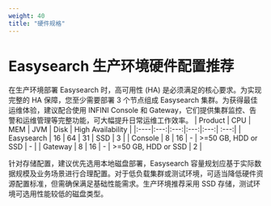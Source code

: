 ```yaml
---
weight: 40
title: "硬件规格"
---
```

# Easysearch 生产环境硬件配置推荐
在生产环境部署 Easysearch 时，高可用性 (HA) 是必须满足的核心要求。为实现完整的 HA 保障，您至少需要部署 3 个节点组成 Easysearch 集群。为获得最佳运维体验，建议配合使用 INFINI Console 和 Gateway，它们提供集群监控、告警和运维管理等完整功能，可大幅提升日常运维工作效率。
| Product | CPU | MEM | JVM | Disk | High Availability |
|:----|:---:|:---:|:---:|:---:| :---:|
| Easysearch | 16 | 64 | 31 | SSD | 3 |
| Console | 8 | 16 | - | >=50 GB, HDD or SSD | - |
| Gateway | 8 | 16 | - | >=50 GB, HDD or SSD | 2 |

针对存储配置，建议优先选用本地磁盘部署，Easysearch 容量规划应基于实际数据规模及业务场景进行合理配置。对于低负载集群或测试环境，可适当降低硬件资源配置标准，但需确保满足基础性能需求。生产环境推荐采用 SSD 存储，测试环境可选用性能较低的磁盘类型。